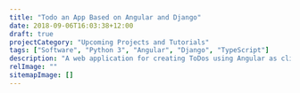 ```yaml
---
title: "Todo an App Based on Angular and Django"
date: 2018-09-06T16:03:38+12:00
draft: true
projectCategory: "Upcoming Projects and Tutorials"
tags: ["Software", "Python 3", "Angular", "Django", "TypeScript"]
description: "A web application for creating ToDos using Angular as client and Django API as server."
relImage: ""
sitemapImage: []
---
```

